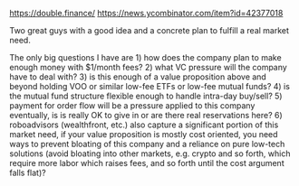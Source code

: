 https://double.finance/
https://news.ycombinator.com/item?id=42377018

Two great guys with a good idea and a concrete plan to fulfill a real market need.

The only big questions I have are 1) how does the company plan to make enough money with $1/month fees? 2) what VC pressure will the company have to deal with? 3) is this enough of a value proposition above and beyond holding VOO or similar low-fee ETFs or low-fee mutual funds? 4) is the mutual fund structure flexible enough to handle intra-day buy/sell? 5) payment for order flow will be a pressure applied to this company eventually, is is really OK to give in or are there real reservations here? 6) roboadvisors (wealthfront, etc.) also capture a significant portion of this market need, if your value proposition is mostly cost oriented, you need ways to prevent bloating of this company and a reliance on pure low-tech solutions (avoid bloating into other markets, e.g. crypto and so forth, which require more labor which raises fees, and so forth until the cost argument falls flat)?
